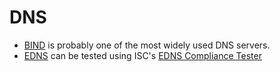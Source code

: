 # DNS

- [BIND](https://www.isc.org/bind/) is probably one of the most widely used DNS
  servers.
- [EDNS](https://www.rfc-editor.org/rfc/rfc6891) can be tested using ISC's [EDNS
  Compliance Tester](https://ednscomp.isc.org/ednscomp)

